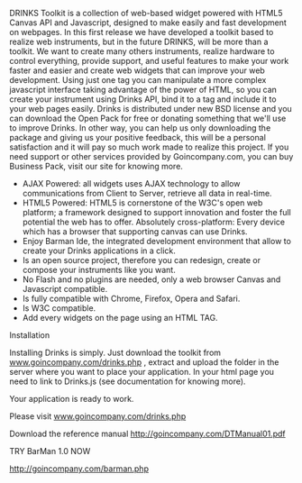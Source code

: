 DRINKS Toolkit is a collection of web-based widget powered with HTML5 Canvas API and Javascript, designed to make easily and fast development on webpages. 
In this first release we have developed a toolkit based to realize web instruments, but in the future DRINKS, will be more than a toolkit. We want to create many others instruments, realize hardware to control everything, provide support, and useful features to make your work faster and easier and create web widgets that can improve your web development.
Using just one tag you can manipulate a more complex javascript interface taking advantage of the power of HTML, so you can create your instrument using Drinks API, bind it to a tag and include it to your web pages easily. 
Drinks is distributed under new BSD license and you can download the Open Pack for free or donating something that we'll use to improve Drinks. In other way, you can help us only downloading the package and giving us your positive feedback, this will be a personal satisfaction and it will pay so much work made to realize this project. 
If you need support or other services provided by Goincompany.com, you can buy Business Pack, visit our site for knowing more.

- AJAX Powered: all widgets uses AJAX technology to allow communications from Client to Server, retrieve all data in real-time.
- HTML5 Powered: HTML5 is cornerstone of the W3C's open web platform; a framework designed to support innovation and foster the full potential the web has to offer.
Absolutely cross-platform: Every device which has a browser that supporting canvas can use Drinks.
- Enjoy Barman Ide, the integrated development environment that allow to create your Drinks applications in a click.
- Is an open source project, therefore you can redesign, create or compose your instruments like you want.
- No Flash and no plugins are needed, only a web browser Canvas and Javascript
compatible.
- Is fully compatible with Chrome, Firefox, Opera and Safari.
- Is W3C compatible.
- Add every widgets on the page using an HTML TAG.

Installation

Installing Drinks is simply. Just download the toolkit from www.goincompany.com/drinks.php , extract and upload the folder in the server where you want to place your application.
In your html page you need to link to Drinks.js (see documentation for knowing more).

Your application is ready to work.

Please visit www.goincompany.com/drinks.php 

Download the reference manual http://goincompany.com/DTManual01.pdf

TRY BarMan 1.0 NOW 

http://goincompany.com/barman.php
